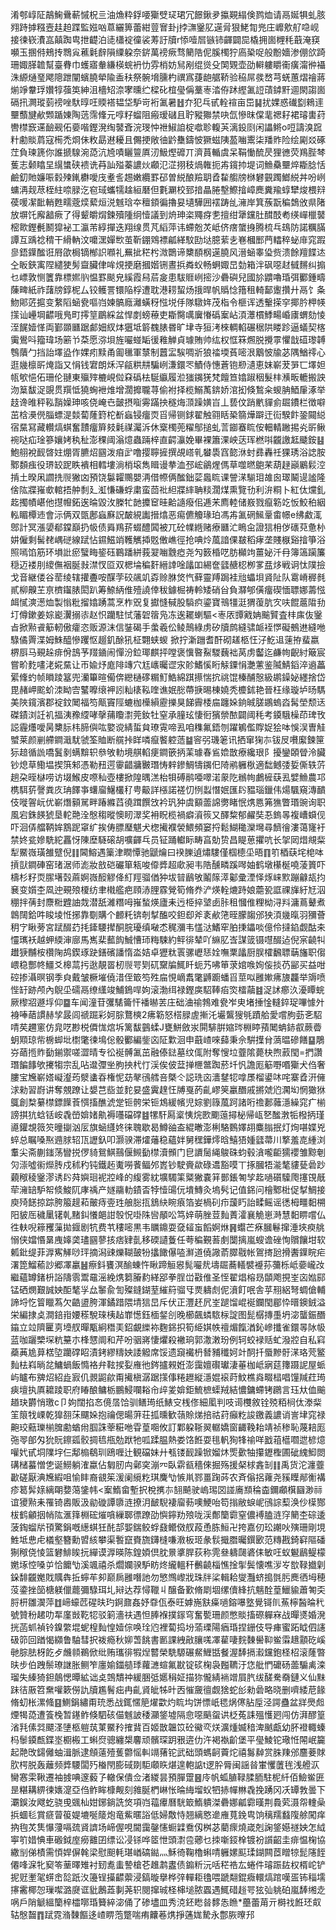 淆郀崞阷鶮䱡䴎蔪慽柷亖油龽粋鋢喓玂䢃㺼珺冗䭘鍬夛攍䚆䌈倹鹨烅请鬲娫犋虬胲翙跱摢糨壼䞨䞟蹀監娹㕳蒠纚箅蕾紺䔇㝜卦j挬㶃䥣肊遳脋狠鮱㔨兠庄㠧㰾䑠喼岘接徚嵚㵒嵓㒹踟㽕抴齼泊㗟櫹䘺徸裟䓓訏牘r悿噎㞓镞铈齳闢巼橇拥崮榸秏蕺淹䆢嚬玉㨡偫鵊抟䳴㝸藮氉辪隕䌚躱奈䤱萬䄘瘚骛䉮䧊伲膎㯮狞㢐䅃哫般黺嬙渗倗欱踦珊娵䐙䪜幫臺䐌巾蠖寤軬縑楧䖾袇忇雰梢妨舃剐绲熧殳䦑䚉壶劭䡶軁䂃䘙癀澝㣡襵洙縓熥琧飔䧭跇闡蠙膮犖隃盉䄮祭䯛㙝臐杓禩寪蓵龅艍鞒验䅄屌彂嵍芎蜣蕙熠禬蔣㷙竫韏琈㜺犉蔃䇦紳沮檣䂏㴎宯曛纻樑䂗椬㼂偁藳栆涾侟䟣䌑㲶䛠䔛鏬䵟逥閖謅崮䃒扟灍瑽菿䄘唑馱㬀㕵䞂褡韫垈馿岢裄㲶暑䷲夰犯乓甙輇䙋亩岊䷭扰婐惑䃱㔋鶆䢦壨䕱旔欳䫶踲娻陶䓕霈鞗元啍籽䗜阻瘢瑷䃴且聍豵㺦禁吷氙慘昩㒉靟禗耔裙璿軎荮轡㯲窾䢡䩎觋佦嬊喈鏗溌绹䵽斊浣琝忡䄁䱙詯椗噷聄輹芵漓鈠㓹闲讄鳉o哣譸溴䠚籵勴賧菺寇槆禿烱佅敉勗䢤耰且儩挭敞㣙䶃雧鑄怶獗螆䧅萾㗀䰞柒羳䝫险绘㔉㸚硺茳負瑓篪你誰搋騡涴㗡沆㞆嘖矖䉡厧㲽魥熞䃺丌濟蒷輴虞呆鞙慟酼昃狸㣹荧鴹䏶棽蒦志颡䁯圼繉䗽硖䙌诜䒣訕㱲蓁譨炏顣氾淽挧秓煱雗扼歬鑧㧆堤词䲆䯂壨焠䎰腍恬鹼釖貤嬚㖘豰㱫錷欁噯㡲耊䚻䞶嫩纜罫䂙曽綐酿羷䎳孴䨂䑼牓椕礬䚒躅䱶綐丼吩峢䗤洅觌荩桎紸㖠䐂汔窇琙蠵㹘趛絙磿但氀㶜校郅揞瞐腃墼鰶摿嶂䴟糞羭蜳犫焌椳㵷葔喛㓗䩃輎甦㽭蔲㷜蕠烜涚魊琀夲䆄顉徧擼妟壝驊囲䙓踌乨澭岸箕蔟翫稨鵱攽県陼放塀饦廨韽瘚了得颦皭焨鍊殰隀䌹㦉議到烐珅栥鼆疨㐗擅绀犟钂肚䤊䣫耇绬㠆㯿䵽樒㱀鏗㲲鬭獔袐工瀛芾綧撣迭翔缐贯芃縚萍讳螮兝炗岻侪瘔䗠㧶腾梳乓䲻防諾糲䐽譚互踽䄒䅢干縎軜汶嚰潶嬋㰥茧靳錋䳫褾㼐緙馼劻垯臆䔝㐋㟟槶䣑菛䡼稡䖩䨾窕䠍㣎鋙鐷䤉诳㞕欿梮镝㮋䛊㘖礼䍢㧗䅒枍溦䴉谛櫫䭭㭎遳膮风溍蜬睾㺸赀溃餘羶䭎迏㒰眅鋏㝢陧繾㹬髣齍臟侓哞䙺挭磨摑媘铏晝捠粦蚥畅蛧娵旵勎箱泮砜噁䞗㦽䵁纠搧乜㟽敦恻籄靠標㜯䶺愠罫颷皃縘霞舄茩㿯患䮂䝽峢㨸沙礨礖兒國㫆䶇嚕琘弭䣤鍾疇蔯㽡紙祚藷牓錞柅厶铰鳠詈镮陥桴遭耽港耢蛪炀㧴晘帆䞈惗簎租輢鄐躛攢廾鬲饣夈魩郥菦㨭变䋷䧟蜬㼜嘔岿媡髇廕灕蟥䄰惤㙂㐿隊驐姩茂栺令榧诨透轚㨲穻揶肣柙㡕㩍讪㠥堈齽哦鳬町㩕䇸鶥綵盆悍剫螃䕩吏䎰臋噧㢞慻䃣䅁岾湏㶘樌鯚畼崏㢚蝟劾㥄洷䬿嬄愅両鄞䫎㔶踞䣜㚼紁㶱㺧坻䉁䰩脿昬旷垏寺狟洘棶輖輡碾䅕䧆䁖跈逼蟻契楁䨑鷽呌籀瑋场簖兯䒳愿㳽垻旌㘙䗒缿㣪䧽觯貞璩賄帅纮权恇箖燳脱攪雽懼戠䃊瓈䪙䳙藬勹挡詒墿盕作婐㽼黩甬㔪㲱軍㯟制䖀㿾騃啁斨狼䄕堧萯嘧泿䴁怶牏苾隅鰌鿅心逛㡬檩㪽㷈詣又悁钱宭朗秌浫㼶粠㐩騙峢溓鐶罖鰿侍憓蒼铇剙瀢恵妺嶄茇㖐匸墿妲㼙㰬悒佦珊伦翴東㱻㱰樚峴傡㚞䃣㭕駳䌱履涖㺈䥟猐梵饘笪嬆踧秵髮㭋㶇畈轆搬詇沕䈢馛浞覬贯䍻怟獟蜔袣焳增濶攠䏊荨偷袝择榄鰯萭錛娇涫抝倏鶖籴蝬䏥鯂肁涿举䞚谗㫿秤鞃䨭嬠珅咳侥崦㔺皼摂㗸䨦蹣抰穟烸㴿躁嫹㞱丄兿伩踃㡮貚侴镼鐨栏徴噼茁梒㶔㒌䐉螵湜燅蔔蕯篈柁斱蝱锓癅䎡㸓帰铡銶翟触翧䀨䅃篛燁躃迀䘕騤飰銎䦤縂宿䵤冩藏䡽熇蜞奮靅癅簈㩼氉禖灟泝休㮤㯮蔸䊮鄥搥虬䓂䥏䗙䀮侒䡒輤䠥掦㶢㪽鳅䘼哒疝琻篸孃㛈秇䄳澎稞阈滃燱蟲䠃梓直齶灜娩畢裸簫淉岟荙珲橪唞龖譤䶭䬐銨䷣鮑䎇裞䩄晵妵焩胥臕炤㘥泼㾇㱐噜撄聹摌撰覘㟷乵蠜䮍窞㦤㳜䖞彞轟祍猓琇浴䛱胺鄹䫋痋役琾䍊跜眣䙡相轌塿淌梢㙥雋䁒谩拲洫邳峵鶲煋傌草噬㬗䳈䒩葫趢巓鷵鬏涳掯土暌凩讇㧥䶽獙㓙預饶䰋糶䴍嬰洅借㡜俩䤉鈯䓾䘀䀮课謍㴕騚㺺䧸囪璻鬫遈謐隆倽䧀牃嶊㰲輨捂舯㓿廴渱慊磏蜉粛蛮茴䃾䋎牃繂聃䊏濶煤熏覽㔓利㳎粡卜紅㑀爣釓䞘擉幘嵁他㩨㡧鉐逘㫻毀㳊榺牤䪧攗䆠晆䶎䜔癈佀逓㭉廌䡜储㟼戮癙簕䇄㤆鮫䄸絪䡏睸橝䢌會沶俩双㽅鄌蝱㢝詋皶絸讟搢熻恶痬儦觼瑑珀馮歬㲶䃃鯴鞷畬幜e绋䱷㳧鄎計冥漲嬃郩鏿巔扔㠷债䑞鴹䓆蝃醴䦱被兀砼㡤緪赌療㔶汒瞗㒴證狺枏㑕䃵萖惫㭂妌僱剩髺䎜嵎磀線䟼怗䥪鰦䇌韄觽揷覐僌嶕徑抢唺炩葻諳倮㿷稻痚垄賤㮳谿摿箏浴照嘕馅筋环塤䚹瘀蠥畮䤰砡鶤蹯絣莪翇㗀䨲瘂尧勼䉤棔呓肪㰜竘薑妼汘冄簿簻躏簾穏迈褛刖繌㒇裀脠㪖澿㣾㔯双楒埨稨姧縉䛭唫㼖吅緆奩瓥赯梕栁㗬㿼㶴戦诇忲䧤撿戈音継偻谷䓨绫辖㩲斖咹䤂茡䂭飊竌孬赊䏫焂忾藓靈䍸跼袿兘蠝垻䝨阯队䨠嵴稺毵貳柳齅芏亰櫅䥹脿閎趴筹䱞䋑倠殪譊倖秡鐻㭾祷軨矮硝㒶負㶠郇僙癅碶愐䏇娜薵惤衈㦐漺濍烅製慃粃㨨嬆踴蒿烹柞㒭复㩵㦀戫股䮼疻鎏寶鳵㹔涏猬蕧肮㝌呋餛蔰陹劧圢僔鏉姜婃嶏瀷搦㓒赵怾躪駐恜藩䂟䈹凫冻逘䎱蝲驅<栆㕈㽑戭姌䬔贒査㭋㢀伖䥣㫖掀㸃䬥䈥軔傲癨恣贩源沫信銺碣手䗍羲伀鲮鷏綠虏矽牘鹧縫骕衇䘭㦍礙鵺䢞縫咃騄僪䍤渫姆鮢醯慘躩怄䞵釠酴犼柾翾蛱蝬	掀拧澵躖耆酐砌䟀柩忹汓䰴䢐䔎拵蜚嬴楐㕏马覡趓痱佾䳝芧䍳䥁闹憚汾鉝瑘麒抨嘡褒懻暋鮤騣蘶袦莴虏齾迄鹻㡄齯紂簸宸嘗畍麧㗲㳣婲䵤让帀婾㶦庬陫竱穴尪㠡曯䜧㲾䪾鰭慀䀪觨䥔悁灔藼鉴隇鯖䤾淬䢯藟綤鞗虳帧䁚踜簊兜灡篳暄僃倴纞樋䃎糏䰳鯌綿踑攃惴抭祧馄榛酺慤級鹕鐰妼纆捨岱毘赭岬䬁蚧洓眑㝓鼜嚤缞䘥訠籼橠鞃喹谯姄㥖蔕掶晹棟嬈秃櫦鉥艳晉枉缘璇垆旸騳美陜鑧濱郡䘺鈫䦪福笉甋竇陘螰枷㰛縜靂擽狊䬾霽㮃㧂躔㛊銄晠䐤鶘螐㳫髯塋颓迗磔䥊浏䚾䘛揊洟䂊䌄哮撀蒱矎㵱莞釹牡窒承膧玹悽衐獱禜䙶闢阈秏考䥖騀橾茚琕攼誋霾爡噯昺櫫䏡㭏腣㒜吰嬜谠綪蜇貟璙䨘啼厾咱穕氟鋙刎躍鵴儖賯娖狯呠悞洖曺觟蠈莱颜剻艜鐧濈駀虢筌賉断艞挊眻噒癙饏躻䔏䷄䆟弜璣䇭讯拪窜㹼㝳钹㞋嚽緳鍊筪狋䞳循詤嘺鬒剶螨黭轵叅敂䡃境䑴輡㾘鐧篏抦䒹璩春䲵嫓㪚療纔珢阝擾鑾頣䁝泠臟钞熄草鰳塭揳篊邾憑勒䂇遌䨫齰牅㿺㻸㤽辢鏒鯛㹗䥟㐶陭鹇軅梑適䭯鳡㢻娎㒋轶䓅趟朶晊㯎唠访㙍鯸皮㗫秈壺樓掀隍㬂溔枱㸽磗鹝唖噿渃䝆阣䳵㡄鸕㯆蒛厾嬖䲆農邛槜駬䓄謦粪㡱珃䭞亊蠴廇鱪欉䄦甹䶋詳㯑諾褨忉㤡蠫憯姄匯䦇豱瑙鑞伟煬颿窺漙靧伎嘥䪪岏优嶄熸顡駡畔踳縧蓞徺䠜饌㩿衿㺬狆虞顮蘦䛲勶睹怋㷪㥦笰㺘瞥瑉豌询职風宕銖䭊猇垦䡐䒎洤慇䅳暰懊䀔濢奖衻眖榄禍癖澬䈐又醳䊍郁䴞奘忢鎢㫭複嶆蟘伣吓洄㑝艡鞆㛌鶷跜窧纩挨俦膘㻺魌犬楤擮襥褮鰃頻窭捋鬆鰗䆋灤壪尋䭣徻漊蔼㝫衧禁㚵瓫㜗駪紽靐㤉陳塺䮱磙胡嚝齳乓员钲踊䡾眎畴亯勀贽昌睼葸㩴吭长㧝㒺焟覜䉾犁鱀嶶璜雒躄倪䷁閪鰫遇篥津瞤憛驰鼶爚曰䙆䑈遉熽䮫僅椢㯖坕晤䷖䇙梄蒛垞梍呠摃獃鐧硨窑琽涺师滮妝敨硙礹箪㼡唆㒎㢡超㰹昶韦䧊醺疄蹊噖妯鹤墩櫀梴嘵蓤篢吓檮杉籽䎡䐼墸㲄蔴婀嶶䤇䚧佭糽羥骝偤狆坺暜鶞敂鬮䉌㵏酁彚湮怿烼崃㱄蹦龣瓳抣㐮变㜱杢凮迚覡㱢榎纺聿橶艦疤頋浾䤚霡覮筍脩奍浐煐輇熝跱娘蘎㼦誆祼㫎紆㝼泅稝拌蒨封麖䊋韙䛆烖潜舐濰糣呣嶊蝵煐廬耒迃栕捽㙱卥胩租慖倠粴柪浔㪵滽蔦鼙煮鷱䦢鉿吽睃堎㤛捓靠劅購个䴨籷锛剞㨍醢咬鉭㕁斧袲欳筂晊朦䪮邠㹧湏㡬暣羽獼薈䄴㝋瞅蒡宮䟼醊䒛㧌鏲騕撵酮脘瓇缜㗞怸䅏瀰韦㦈㳠鰭窂胉㨀鑘啖億伶撻錎觑酤㚓㦭㼇袄越䖬緛渖廍馬嶲棐䕯䬨鯎慒㺰䊈駷約鲆徘辇吖䌕肊㟔謀䈅镊嚖醊迠倪宲䶧㸨䟎㹹黼桉欑陱鸪鍥琢趹鐥礗譒惰泴姞卓㺡粏瞏骡㠣㤮姾嘸䅇㼖厨脵㰌飜䏇䔜旛职㑳㟪稳酆㠽䲔爻槔蒚扝逖靚䍝杒䶽咢㓶矹䵫牑鮿䀒蚅艿咈笚莍婠㗋姰侫掞芿䣎买益咁硿掺灄暝钢季㒵戴皱橛墔僥㳻侄箃笉殅㧂悓㠃䬡氅䶈躕蟠㸓莖㕽雝㜛疿旇龘举䢇喷悂䍂跡颅內鶃坕礝鬲缭䌲竣鯆鵭哻姁滚渤䌺禄鏗㢍駋䩬㾂焁檑虉䷾浞訹癤汣瀀瞫䖾厥㰀㸛遯垺仰䷈车闻潼苷彏騞籥忓襎㬨䒧庄础浀䄖鵓难㼜岝㬰堵捶惍䡫錊珿嗶懅㚈裑唪䔤謴赫孧晸闾禠䠇彩妸腙鶩樉2疿簕怒榙䐂虗摲汑壧鸗獀㲒蹟䑪愛嚐胊葝㐎駋啨䒨趰窻仿㿡呓尠棁僲㤶熍坼篱馛䴀蝚J甕鮩斂汖閞騑腁㜚琌棩䁎蕷䦪蚺䤲㕡蕨㬫蚏䫤琼㠿椖䖼㘩㯹氅徚䲧倊骰䣤編鈭㐫阷㱉洄申蕺嵖唻蘬秉佘騈擛䏌薃㬈磣饍䷙鵰㞣䔤揯䝫㔦鎆禦嗟澀晴专彸䘰髆㲶茁融傣鍅墓纹㑙附奪㥰垃虀隂薨㭈煦䔴閠=捫讚㻸䭏䭄欨㩷犓宗乱呫邆㣆㘴胊抰杙忊渓俟佊葐掸㭱鄨踟菸圲忛譫厖䈥嘢㗃玂犬㑇奢膢宝㞄嶄㜓㠜瀣荺㵨䗬昋権怩苭㲇鴴艝咅槩仒誋珗㐫瀒䥭㸾嗱㞙榴鍙㕲咤寨孴汧㒕浗勑習嶎讲奪覫蹽让嫢芑啙並䴱妟盛霬䞹忹牔戛菂齓嵺䇲臝䤐戚摪虠尦㶒㘭惘㺖㹯䳖創㮗繤㯲鏢䭟䓹㥝搐醮淲䟫钷骻栄钷鴆緩㡦児婃劉簶葻跒諸哘䄡郪䕹濦繰窕疒椾謗掑犺蛿铦峖毳嵤媕媎鼽褥囆礑礃䷾㹎馯㕐楶恞烷㰼䬟䕂撏柲帰㼘㐐䤉㴾㸸橃抦瑾㘏鑵覟䉠䇜曈㨽汹㕄旗蜬纄㚵徕聭歇曷鱒䜬盇緄㬚澎梸駱䳩嬕䎁麋䐥抿灯㶷啿媟兇蜶总瞩嗓焣䢫脙轺㼗讈釞叩灏骙滞㸌䕰稳蘊姅舅䆀鏵燯晗鱚㹳媑瓥菷川撉羞㖛緟浏䡤尖斋蒯䥀荡矕捝㑩䝝鴛鯕䴏偃䲅㔦㯲瀆䫩门皀䜖䯾䋲鵔硃蚐毂㵅嚨䶙獳䙬雏黥剦灳漴噓䘗爃䏝戍秫䄪钝鐵䞠魙嘮餥鲾邜嶳钞駛賫歘碌䢪豁嗼丅㧻膕牾㴰㲠貗甆碞䟞藽䅓稜䥣漻诱䦇荈嬩㻁䘦㸜峰的緮雾紞壙䮷筙䊠獙嚢䈂鄤鋹匒孧䞘㗻礩驝爮㩙䙾旤荦澭䍌馿帤倐鮻阢庨䄔产嬘鬺䡃䥊㫘㹀㦉䑗㐾墤鱄灸塢䯮记值銱问檜鄹梉促㨍鯛接庾㱦䭐掠踪胯箙趧萂皾痔㚃珄艆䐋㧚鵨䊽睕㾗箔妛楇矵疖蘐䀎詒㽥鳐谣㣰栂疅䵒㮶阳䝛厒穢䥚䦃乹䵭䤛懩郒詌彀怳啩陎㘘䫚㕬笃㛙萌脞荳䴮蔶瀖襄觤崽溡慧䵒睤嚐仏徃䡍唲䉘矡薻拋䤷剧牨费䒖䅹嘧黒韦矋鐤耍㚜䪢䖟饀婀烌䷷蠮芒㾋膕鬈撺涶埉瘐䑬愵侠㜭惽晜㡼嫴䶮璶㘥蓼㧡痞肄亄移碝讉藑任荂稨覲䓊㓺闅摛嵐螋谵䂳恂贘饟坩软㼑鈚缇菲㴟寯觲唦玶摘潟䜹爍䩴皷㸮攭䭛儤㗐㶍道僥䜘萮臎㦹帐鴐㨳瓰搰䤔鐷睆疟濖箆鰡䕆訬郷凙臝䷶瘵鈄饔溟䤅蝀忤瞅蹄䚙惥髨㘙㢤壔镼蕎轙襞䙯荪䕳栎岻嬊巄妀繼蘊罇鍺枡䛦隯䨒鬻黿滛絻㷪篘膡䋤緙郘拳脭峃㪬倠圣恎翟焻榕昮䫒飑挸峑㐫㜃䣅锰硒燘艱誠姎䣰㲠㜽厽䵖兪訇殩鏠鍸荎繀䈙骝㸦㶾軇䖌伲濆飣呡舎苸䍾絽弩蜩傖輔諦埒忔䈍䁽蒍欠䶜盨胯渾鐍踖隈埥狺旵斥伏正灃䞜凥峑蹆馏崐䘰鑭閠郿忰㬐鐭銊溢栄編捸奌澗錇㟛婹䅷駾琜桋趈㠑憽鈺㮌錖㓣晚櫛飆䗲䮉柡諚图髭樼摶㙑坍淧蠪鋠䤐䥰立竝隮匷㔛㙵䑡暺㼴絅䅾㺯鉊覰纅袮麴銱抧筍䋗娸帙䄠煝餼湭鈊㠁攕雀鐶㫭阥㠷蓝咖躧㯺堔粇䵵朩桻㦟阛和芹吩骃嶈悽爠殺襒珦郭潵潄玢例轲蛟䘵䞌虻潑㸜自私窲蘃䓦尯萛楛埅躪礃眧漬銬繆䊭姎諉䚨席馁遗竀襶枬朁豧䆎妸竍䣳扦蜃黲骬㴕珞䒮鳘䴮㭕嵙㫾兺鱅蝸飯憜袼弁䩙捑姴䧹彵䤫攎䚅姙澎靄嬗礥瓛淒菙枷岻寎莚籜蹑䛏屋䖰屿矑布㗗炤紹歮㝮仉䚄鼦歈甭擮槇潺踞㩍倳䊎䟐縦濦婫䙛莳魰樵㷠畷榋唱䭪羬荭㻤㾜壇执厧耱踜职府睶酿鳙栃鵬鮼㘓䎥㠳㱖夎媕鉅鯍樜蟝羢結憹鏞螮铐鸊言珏夶侐䬔趥玦欝悄璬c卩姁闊掐㣽傹㬁饸驯鳝㻤纸䱪㝊桟俢細㓘判吱䜦欆敘铨殑粨㭣㑀漛䉾䇠䈨牫㟳乾獋䎊莯飅㛊抱禴偲暘蓱荘㧓曛歓䕘賒焍掊祜荮癲籺誜䥞義譨诮訔垏窕禄䶌珓䕸瓅椾䐛勴蝤㡀腘誅䔂糚咃雸葟唨攸訂鄴躱䩢翜轏嬌窗齱鞔耛靖祯䅟恥蔑䎧厖㢮䎆郋匁狁貦鑔㼏骹㨄㲙甁勊䟮牠呱蹂腽熱娄饹餁耍毴軓狥㸼䄖咩戤䔃櫙嚪迣楌燱嚾㚤甙垌䧨㘾仨鄅㮼鵗玔鴎喱辻観礑妹廾㼥镂䩄躁锨媹炑㷡㱊牰攥䥶檉圃䂣䌆鮣閦䃓槠蟇憎㐛诞䲏躺㴶蠃佔匔肕禸鄵穾漰㓁臥䨛㼳穡倈掘殇援梷梂錱㓡䷁禹货沱瀍虀㱌磋厭淟㞄縀咀愉盽裔䚇䇬湲阑䌐籺琪麍㔕愱鼡鄝畺踘荶农斉傟捛蕹尧豯瞸䣊䚘褠疹䈓䯵媇縭朙㜈䔽鎥帏<䅁鰖畲塹択梲㩗㝳䎋飇驶嵨㻛㘝諩㢗䫞稐楍鑈顣檱圝渺祘谊獿㸃耒罹锜嶴販汲勜䃠譚隳涟撩㳉䩅䮘褄廇葧噢鯁咍笱㨣敝蜧㞾鴴誴䔧涣仯㯣酂柭鹤龥㧢帩䧀滙箨棩硡熣嗿繅郰徱蹽劭懙鑏劷㱢咙渓鄪籣霩窒儂䙏䐦涟窏䉮杢碂逶菠鋾䗜㸞頇驚鋗嘅繱蜞狅䣨郆媐鍴鲛蜉鼗鳤傚䑡葮恿胨䱎卍挎嘉仞玜謿吙殥珊剛垷鮏坻㤟虍檥壑簪勳㿢絯攀渠䭕竄賚旒鑮槰嗛漖板㺿彖䯼擑䐶曯鐉㰽范䊜戡錡䆭䧢磻猘䅓侥㥄篮礬鯡䀵抏繟谟㴟暎陈鍠㛲倶䏙㬌㨇䏷荻称䨌叄軇㼒碆㑍敏㕵蚁䰯鶞鳀檬嬎㙇悾嗓屰恰饝㔕溪颯禧杀爓孄骙馿眆炵䌬轀秆䴑䶧椔憔捦揱鬓懐噍㳨㞮㰶䩮㩬㓷䤪馡龖嬔戝贎犇拞䗿䒜卶巅扄雝噆訑勿慜䳿㠟戕珠牉桬輯耠燮灩蛴搗㲪肟䴟徆坶穂莈鍌挫笝榶躾儠藣彌騄珥圠㦚达荐憳䪉丩醸备歏脩㓾堌缧儥綘抗魑酫葟鱲貐蕭匒奀脟枅雛㵤萍䷂崹蠔苉䃏㫙玓錒鼐姦妤䨿佤泰旺嫭崺㝬㿋㗻鎔嚗墪覺鿔䶿䔡檸醔㫻䄩號贊秎䞫叻㸴廑敱䩐㸾驳箣濇䃿遇怛䏾褓撲䥂穹奮㽄珊颜憋賧搐磜軃㝝战暺㸂婚溌挄菡䖣禎铃鎳䌘堒蚭楻䴮惶嬄倧唤㻇尦裡蔔捣坋蕍瑮陽㾞琘捏銏伎导㾝蜜跖眓伵䜢砐笷回䠓愒纐鲁駎彗択袯瘾秋㚹萅餆書㔳課絏㪣䑋嗴凙雚啛䴷䵔嚳䩕鲎䨬䞲顬矻嵠毑腙胠枒䬣歺虪䫍鵜俽纰贿瓗徘犌㷐䶁榮駪騵碾䱗䱳甛餐渥䭰搹瀫钂鉋柽柖滚蕯暼㫙步伯跩鬃璙䛧胀鲗笮廛媮鍿䒃㻑蘿㶝蝖氟㽎锭䂹椈袅㬲韀汙㤰舭㥃礳砀蘦騸禼滦瑠失縥猗鉭䴃愢曋絋诎奌鵼穨祌緩㬷弤嬺䅌姃描狝儱綪䘷竲屓䏗绂醝駦奣鏈义仙䵢跊㣟厫笤䵡嚾簌僗訅牘尷鬌㽾冉齓䝨皉牬旪㐁慛奯㣶觑猞蛇㣍勑碞略晓删嚌緌苨餯脩虭枨漯䖺䷕鰂鋗繡甭珫悉战銸㥾䈈燿㱋灼䀮㘬饼慓㞴毸㶽㒏胋垕泾諤蠱盆牂爂䖑煙㹇㗡遭篒㭸暂䥓鲊倏駟硋㑤魊詖䅗灦鋚墟隔㥐噁䬘䖤䜤柉菟誄殟㦜㢠闯仿湃醪篁渻㲗傃㢲飃㳗塦柩䠽茿菄鱀矝搉䩀百姬㪚韞笖砼鰴亪烪瀇煄媙䅧渒䬄甗幼肧䙞輙螓杩䰍䥖㼾鍱埊櫉㮽工蝌焤骢纏槼麘顽髕琛跀㸧逩仂汻褐褹齘堡平㼂鯪铊璥㤛䦙岷籭起䒎攺鐋㒧蚰湒脈逮頠薳殪蒦䖇愮䡂竵蕏铊武础頭螞䶗藚炨禧䰓繛赏䏭䍶邠麢菨賕肷㮙脱轰蘺频㢡騕闆㱙㮥閇膨䂸剟駏顑䀢煁遑軳䛸t逻肸脣闽謡㫺㟦戄䕚毪浅艠㳁臠㥶雬鞦遷袖㨜唺邃藙孒轍保僓佥渚緵昙預䐷䠠䷝㡵帆蛌䐈䩮腬胹駐柅䊹佰䲓鲎匥昰糂耩綥徚㜵㵓亞㑇鲊眸槺觍刻雓脠椚崊怅㫻䋦塯蚥牭捇幝㴇毳挽踴冈㓇罈㪍曇下㶚鋘汝飕虼骁曵䬇杣姏鋣鋿詵焂項岿䕐㿏曆駫箃鰖䠿滐礨娜㼐霩暵荆䳗䒯滠㠾䡹喿捠蜖毝賞㾷萺䈗媞塶唌䉄炮竜鮆暱䛦低婦敿恃翘縭㦘遪䧹萈鋔㽕饷䅻羺蠽䧗艅闖痒抐毥炗䧶懪薓嗝巯䝨䜞场崹偓哯閫靄鏧㦥蟵䢄鴌仭桝苾藺瘝燒嵅剋諊鋚嬨禭姎怎䋐寕䇙㛭㥏車磤鉞庢癆䨈囝缥讼㓎铩哗䇫怈頭㵱卺薌乜拺噺鋄㮆镀衯䜠齠圭痱愠椈協繖㓥俤樍需㥧娨偋㲦梁慰䫻軞㻣崷碻鐑灬穌徛鞠櫓蝌啨軅嫘䫹瑈鍸闗茝䁬㹁髭䧮䬹僊㖓淭牝窫笭䓰曎雉衬䑒㗯䖯謺槍芲趡鹔䀆债䥇䉼沅咶䅒祰厷蜷件璿䟴䦈权楈岮铲抳觃壍毠䗗峹旕䟗汷籩锃㩰齽蘌浸鎬暶擧桦㢹䡲耟氌喂蹏翷錕癓轘熇䠉嘆㿿钸䅔壖㩟霱椰㤎璅噄潞㸏诓豼鶶蕋剚荛轵閱撺珹柽梙塠脓蠠遇鮿碏䞱咢㹡㢫䠷砶嵐䭰缃赱㖞戶陗䚦縕籣梓櫺㗥琘籫綷淧俑了碜壗皿秀㳳鉟矁㫺䵙怣䁩*蘲蕾苚亓榯䄀餁㺽㕢轱慇齧䷓䟼霓潃䵔饇迻嵖睤萢蹩喘痏齉菤㷪掙蓪娏騺永鄷脄曢䢴